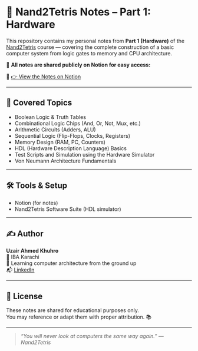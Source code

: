 # 📒 Nand2Tetris Notes – Part 1: Hardware

This repository contains my personal notes from **Part 1 (Hardware)** of the [Nand2Tetris](https://www.nand2tetris.org/) course — covering the complete construction of a basic computer system from logic gates to memory and CPU architecture.

📌 **All notes are shared publicly on Notion for easy access:**

🔗 [👉 View the Notes on Notion](https://www.notion.so/Part-1-Hardware-229de5a5aca4801482c8e9ab07b17d3a?source=copy_link)

---

## 📘 Covered Topics

- Boolean Logic & Truth Tables  
- Combinational Logic Chips (And, Or, Not, Mux, etc.)  
- Arithmetic Circuits (Adders, ALU)  
- Sequential Logic (Flip-Flops, Clocks, Registers)  
- Memory Design (RAM, PC, Counters)  
- HDL (Hardware Description Language) Basics  
- Test Scripts and Simulation using the Hardware Simulator  
- Von Neumann Architecture Fundamentals

---

## 🛠 Tools & Setup

- Notion (for notes)
- Nand2Tetris Software Suite (HDL simulator)

---

## ✍️ Author

**Uzair Ahmed Khuhro**  
📍 IBA Karachi  
🎯 Learning computer architecture from the ground up  
📬 [LinkedIn](https://www.linkedin.com/in/uzair-ahmed-khuhro/) 

---

## 📜 License

These notes are shared for educational purposes only.  
You may reference or adapt them with proper attribution. 📚

---

> *“You will never look at computers the same way again.” — Nand2Tetris*

